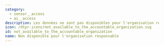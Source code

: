 ```yaml
---
category:
  - sensor__access
  - ai__access
description: Les données ne sont pas disponibles pour l'organisation responsable
icon: /dtpr-icons/not_available_to_the_accountable_organization.svg
id: not_available_to_the_accountable_organization
name: Non disponible pour l'organisation responsable
---
```

